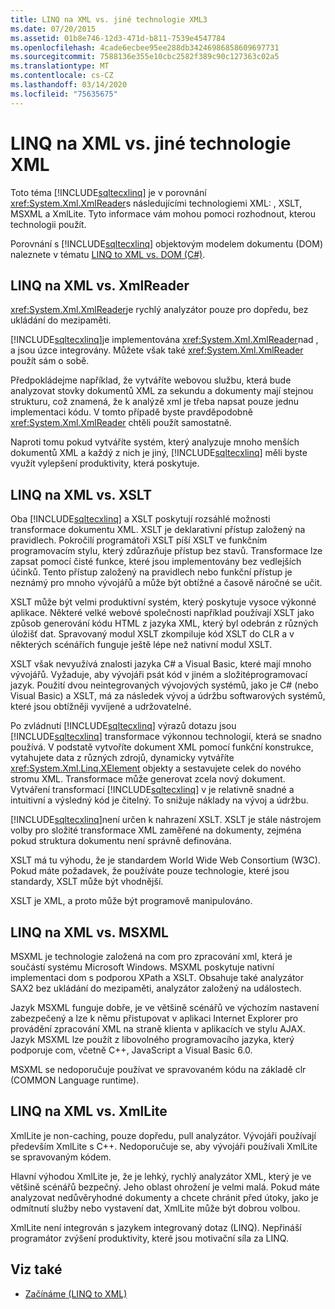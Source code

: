 ```yaml
---
title: LINQ na XML vs. jiné technologie XML3
ms.date: 07/20/2015
ms.assetid: 01b8e746-12d3-471d-b811-7539e4547784
ms.openlocfilehash: 4cade6ecbee95ee288db34246986858609697731
ms.sourcegitcommit: 7588136e355e10cbc2582f389c90c127363c02a5
ms.translationtype: MT
ms.contentlocale: cs-CZ
ms.lasthandoff: 03/14/2020
ms.locfileid: "75635675"
---
```

# <a name="linq-to-xml-vs-other-xml-technologies"></a>LINQ na XML vs. jiné technologie XML
Toto téma [!INCLUDE[sqltecxlinq](~/includes/sqltecxlinq-md.md)] je v porovnání <xref:System.Xml.XmlReader>s následujícími technologiemi XML: , XSLT, MSXML a XmlLite. Tyto informace vám mohou pomoci rozhodnout, kterou technologii použít.  
  
 Porovnání s [!INCLUDE[sqltecxlinq](~/includes/sqltecxlinq-md.md)] objektovým modelem dokumentu (DOM) naleznete v tématu [LINQ to XML vs. DOM (C#)](./linq-to-xml-vs-dom.md).  
  
## <a name="linq-to-xml-vs-xmlreader"></a>LINQ na XML vs. XmlReader  
 <xref:System.Xml.XmlReader>je rychlý analyzátor pouze pro dopředu, bez ukládání do mezipaměti.  
  
 [!INCLUDE[sqltecxlinq](~/includes/sqltecxlinq-md.md)]je implementována <xref:System.Xml.XmlReader>nad , a jsou úzce integrovány. Můžete však také <xref:System.Xml.XmlReader> použít sám o sobě.  
  
 Předpokládejme například, že vytváříte webovou službu, která bude analyzovat stovky dokumentů XML za sekundu a dokumenty mají stejnou strukturu, což znamená, že k analýzě xml je třeba napsat pouze jednu implementaci kódu. V tomto případě byste pravděpodobně <xref:System.Xml.XmlReader> chtěli použít samostatně.  
  
 Naproti tomu pokud vytváříte systém, který analyzuje mnoho menších dokumentů XML a každý z nich je jiný, [!INCLUDE[sqltecxlinq](~/includes/sqltecxlinq-md.md)] měli byste využít vylepšení produktivity, která poskytuje.  
  
## <a name="linq-to-xml-vs-xslt"></a>LINQ na XML vs. XSLT  
 Oba [!INCLUDE[sqltecxlinq](~/includes/sqltecxlinq-md.md)] a XSLT poskytují rozsáhlé možnosti transformace dokumentu XML. XSLT je deklarativní přístup založený na pravidlech. Pokročilí programátoři XSLT píší XSLT ve funkčním programovacím stylu, který zdůrazňuje přístup bez stavů. Transformace lze zapsat pomocí čisté funkce, které jsou implementovány bez vedlejších účinků. Tento přístup založený na pravidlech nebo funkční přístup je neznámý pro mnoho vývojářů a může být obtížné a časově náročné se učit.  
  
 XSLT může být velmi produktivní systém, který poskytuje vysoce výkonné aplikace. Některé velké webové společnosti například používají XSLT jako způsob generování kódu HTML z jazyka XML, který byl odebrán z různých úložišť dat. Spravovaný modul XSLT zkompiluje kód XSLT do CLR a v některých scénářích funguje ještě lépe než nativní modul XSLT.  
  
 XSLT však nevyužívá znalosti jazyka C# a Visual Basic, které mají mnoho vývojářů. Vyžaduje, aby vývojáři psát kód v jiném a složitéprogramovací jazyk. Použití dvou neintegrovaných vývojových systémů, jako je C# (nebo Visual Basic) a XSLT, má za následek vývoj a údržbu softwarových systémů, které jsou obtížněji vyvíjené a udržovatelné.  
  
 Po zvládnutí [!INCLUDE[sqltecxlinq](~/includes/sqltecxlinq-md.md)] výrazů dotazu jsou [!INCLUDE[sqltecxlinq](~/includes/sqltecxlinq-md.md)] transformace výkonnou technologií, která se snadno používá. V podstatě vytvoříte dokument XML pomocí funkční konstrukce, vytahujete data z různých zdrojů, dynamicky vytváříte <xref:System.Xml.Linq.XElement> objekty a sestavujete celek do nového stromu XML. Transformace může generovat zcela nový dokument. Vytváření transformací [!INCLUDE[sqltecxlinq](~/includes/sqltecxlinq-md.md)] v je relativně snadné a intuitivní a výsledný kód je čitelný. To snižuje náklady na vývoj a údržbu.  
  
 [!INCLUDE[sqltecxlinq](~/includes/sqltecxlinq-md.md)]není určen k nahrazení XSLT. XSLT je stále nástrojem volby pro složité transformace XML zaměřené na dokumenty, zejména pokud struktura dokumentu není správně definována.  
  
 XSLT má tu výhodu, že je standardem World Wide Web Consortium (W3C). Pokud máte požadavek, že používáte pouze technologie, které jsou standardy, XSLT může být vhodnější.  
  
 XSLT je XML, a proto může být programově manipulováno.  
  
## <a name="linq-to-xml-vs-msxml"></a>LINQ na XML vs. MSXML  
 MSXML je technologie založená na com pro zpracování xml, která je součástí systému Microsoft Windows. MSXML poskytuje nativní implementaci dom s podporou XPath a XSLT. Obsahuje také analyzátor SAX2 bez ukládání do mezipaměti, analyzátor založený na událostech.  
  
 Jazyk MSXML funguje dobře, je ve většině scénářů ve výchozím nastavení zabezpečený a lze k němu přistupovat v aplikaci Internet Explorer pro provádění zpracování XML na straně klienta v aplikacích ve stylu AJAX. Jazyk MSXML lze použít z libovolného programovacího jazyka, který podporuje com, včetně C++, JavaScript a Visual Basic 6.0.  
  
 MSXML se nedoporučuje používat ve spravovaném kódu na základě clr (COMMON Language runtime).  
  
## <a name="linq-to-xml-vs-xmllite"></a>LINQ na XML vs. XmlLite  
 XmlLite je non-caching, pouze dopředu, pull analyzátor. Vývojáři používají především XmlLite s C++. Nedoporučuje se, aby vývojáři používali XmlLite se spravovaným kódem.  
  
 Hlavní výhodou XmlLite je, že je lehký, rychlý analyzátor XML, který je ve většině scénářů bezpečný. Jeho oblast ohrožení je velmi malá. Pokud máte analyzovat nedůvěryhodné dokumenty a chcete chránit před útoky, jako je odmítnutí služby nebo vystavení dat, XmlLite může být dobrou volbou.  
  
 XmlLite není integrován s jazykem integrovaný dotaz (LINQ). Nepřináší programátor zvýšení produktivity, které jsou motivační síla za LINQ.  
  
## <a name="see-also"></a>Viz také

- [Začínáme (LINQ to XML)](./linq-to-xml-overview.md)
